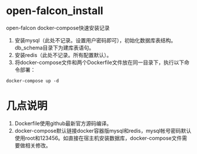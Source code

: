 # open-falcon_install
open-falcon docker-compose快速安装记录

1. 安装mysql（此处不记录。设置用户密码即可），初始化数据库表结构。db_schema目录下为建库表语句。
2. 安装redis（此处不记录。所有配置默认）。
3. 将docker-compose文件和两个Dockerfile文件放在同一目录下，执行以下命令部署：
```
docker-compose up -d
```

# 几点说明
1. Dockerfile使用github最新官方源码编译。
2. docker-compose默认链接docker容器版mysql和redis，mysql帐号密码默认使用root和123456。如直接在宿主机安装数据库，docker-compose文件需要做相关修改。
